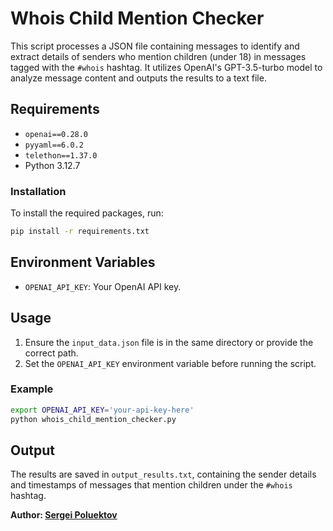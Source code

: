 # Whois Child Mention Checker

This script processes a JSON file containing messages to identify and extract details of senders who mention children (under 18) in messages tagged with the `#whois` hashtag. It utilizes OpenAI's GPT-3.5-turbo model to analyze message content and outputs the results to a text file.

## Requirements

- `openai==0.28.0`
- `pyyaml==6.0.2`
- `telethon==1.37.0`
- Python 3.12.7

### Installation

To install the required packages, run:

```bash
pip install -r requirements.txt
```

## Environment Variables

- `OPENAI_API_KEY`: Your OpenAI API key.

## Usage

1. Ensure the `input_data.json` file is in the same directory or provide the correct path.
2. Set the `OPENAI_API_KEY` environment variable before running the script.

### Example

```bash
export OPENAI_API_KEY='your-api-key-here'
python whois_child_mention_checker.py
```

## Output

The results are saved in `output_results.txt`, containing the sender details and timestamps of messages that mention children under the `#whois` hashtag.

**Author: [Sergei Poluektov](https://github.com/seregatipich/)**
